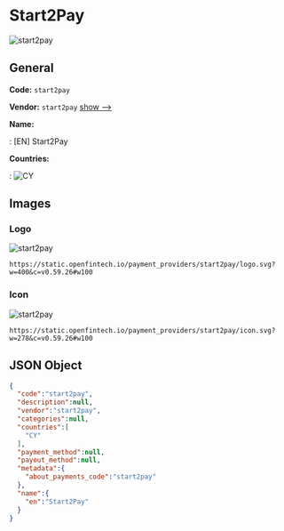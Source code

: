 
# Start2Pay 
![start2pay](https://static.openfintech.io/payment_providers/start2pay/logo.svg?w=400&c=v0.59.26#w100)  

## General 
 
**Code:** `start2pay` 
 
**Vendor:** `start2pay` [show -->](/vendors/start2pay/) 
 
**Name:** 
 
:	[EN] Start2Pay 
 
 
**Countries:** 
 
:	![CY](https://cdnjs.cloudflare.com/ajax/libs/flag-icon-css/3.3.0/flags/4x3/cy.svg#w24)  

## Images 

### Logo 
 
![start2pay](https://static.openfintech.io/payment_providers/start2pay/logo.svg?w=400&c=v0.59.26#w100)  

```
https://static.openfintech.io/payment_providers/start2pay/logo.svg?w=400&c=v0.59.26#w100
```  

### Icon 
 
![start2pay](https://static.openfintech.io/payment_providers/start2pay/icon.svg?w=278&c=v0.59.26#w100)  

```
https://static.openfintech.io/payment_providers/start2pay/icon.svg?w=278&c=v0.59.26#w100
```  

## JSON Object 

```json
{
  "code":"start2pay",
  "description":null,
  "vendor":"start2pay",
  "categories":null,
  "countries":[
    "CY"
  ],
  "payment_method":null,
  "payout_method":null,
  "metadata":{
    "about_payments_code":"start2pay"
  },
  "name":{
    "en":"Start2Pay"
  }
}
```  
